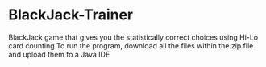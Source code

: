 # BlackJack-Trainer
BlackJack game that gives you the statistically correct choices using Hi-Lo card counting 
To run the program, download all the files within the zip file and upload them to a Java IDE
